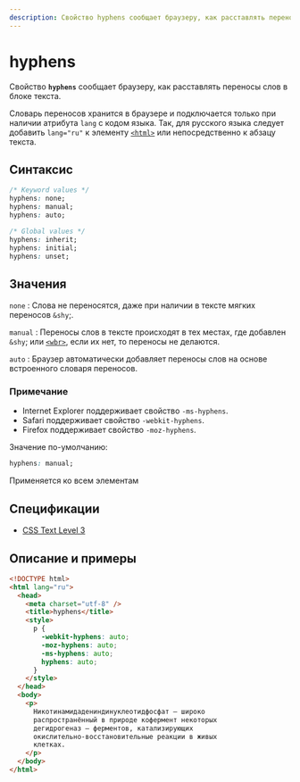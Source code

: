 ```yaml
---
description: Свойство hyphens сообщает браузеру, как расставлять переносы слов в блоке текста
---
```


# hyphens

Свойство **`hyphens`** сообщает браузеру, как расставлять переносы слов в блоке текста.

Словарь переносов хранится в браузере и подключается только при наличии атрибута `lang` с кодом языка. Так, для русского языка следует добавить `lang="ru"` к элементу [`<html>`](../html/html.md) или непосредственно к абзацу текста.

## Синтаксис

```css
/* Keyword values */
hyphens: none;
hyphens: manual;
hyphens: auto;

/* Global values */
hyphens: inherit;
hyphens: initial;
hyphens: unset;
```

## Значения

`none`
: Слова не переносятся, даже при наличии в тексте мягких переносов `&shy`;.

`manual`
: Переносы слов в тексте происходят в тех местах, где добавлен `&shy`; или [`<wbr>`](../html/wbr.md), если их нет, то переносы не делаются.

`auto`
: Браузер автоматически добавляет переносы слов на основе встроенного словаря переносов.

### Примечание

- Internet Explorer поддерживает свойство `-ms-hyphens`.
- Safari поддерживает свойство `-webkit-hyphens`.
- Firefox поддерживает свойство `-moz-hyphens`.

Значение по-умолчанию:

```css
hyphens: manual;
```

Применяется ко всем элементам

## Спецификации

- [CSS Text Level 3](http://dev.w3.org/csswg/css3-text/#hyphens-property)

## Описание и примеры

```html
<!DOCTYPE html>
<html lang="ru">
  <head>
    <meta charset="utf-8" />
    <title>hyphens</title>
    <style>
      p {
        -webkit-hyphens: auto;
        -moz-hyphens: auto;
        -ms-hyphens: auto;
        hyphens: auto;
      }
    </style>
  </head>
  <body>
    <p>
      Никотинамидадениндинуклеотидфосфат — широко
      распространённый в природе кофермент некоторых
      дегидрогеназ — ферментов, катализирующих
      окислительно-восстановительные реакции в живых
      клетках.
    </p>
  </body>
</html>
```
